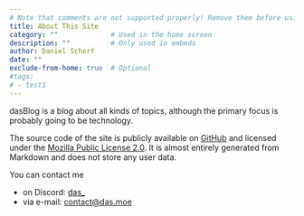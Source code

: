 ```yaml
---
# Note that comments are not supported properly! Remove them before using this
title: About This Site
category: ""             # Used in the home screen
description: ""          # Only used in embeds
author: Daniel Scherf
date: ""
exclude-from-home: true  # Optional
#tags: 
# - test1
---
```


dasBlog is a blog about all kinds of topics, although the primary focus is probably going to be technology.

The source code of the site is publicly available on [GitHub](https://github.com/dlsf/dasBlog) and licensed under the [Mozilla Public License 2.0](https://github.com/dlsf/dasBlog/blob/main/LICENSE).
It is almost entirely generated from Markdown and does not store any user data.

You can contact me
- on Discord: [das_](https://discordid.netlify.app/?id=450632370354126858)
- via e-mail: [contact@das.moe](mailto:contact@das.moe)
